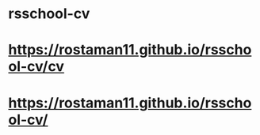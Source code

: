 # rsschool-cv
# https://rostaman11.github.io/rsschool-cv/cv
# https://rostaman11.github.io/rsschool-cv/
